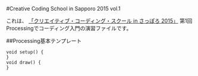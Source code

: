 #Creative Coding School in Sapporo 2015 vol.1

これは、
[「クリエイティブ・コーディング・スクール in さっぽろ 2015」](http://ccss.lab.sugimototatsuo.com/2015/)
第1回 Processingでコーディング入門の演習ファイルです。

##Processing基本テンプレート

```Processing
void setup() {
}
void draw() {
}
```
